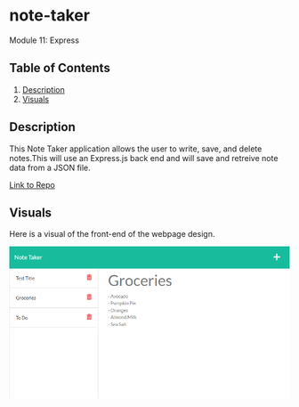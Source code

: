 # note-taker

Module 11: Express

## Table of Contents
1. [Description](#description)
2. [Visuals](#visuals)

## Description
This Note Taker application allows the user to write, save, and delete notes.This will use an Express.js back end and will save and retreive note data from a JSON file.

[Link to Repo](https://github.com/alyssa20lopez/note-taker)

## Visuals
Here is a visual of the front-end of the webpage design.

![Alt text](./public/assets/Note-Taker.png) 